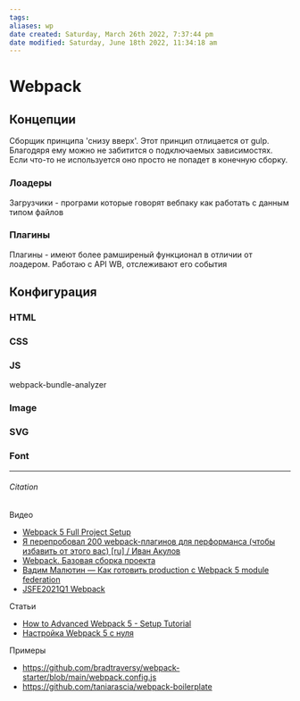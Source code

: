 ```yaml
---
tags: 
aliases: wp
date created: Saturday, March 26th 2022, 7:37:44 pm
date modified: Saturday, June 18th 2022, 11:34:18 am
---
```


# Webpack

## Концепции

Сборщик принципа 'снизу вверх'. Этот принцип отлицается от gulp. Благодяря ему можно не забитится о подключаемых зависимостях. Если что-то не используется оно просто не попадет в конечную сборку.

### Лоадеры

Загрузчики - програми которые говорят вебпаку как работать с данным типом файлов

### Плагины

Плагины - имеют более рамширеный функционал в отличии от лоадером. Работаю с API WB, отслеживают его события

## Конфигурация

### HTML

### CSS

### JS

webpack-bundle-analyzer

### Image

### SVG

### Font

 

---

###### Citation

Видео

- [Webpack 5 Full Project Setup](https://www.youtube.com/watch?v=TOb1c39m64A)
- [Я перепробовал 200 webpack-плагинов для перформанса (чтобы избавить от этого вас) [ru] / Иван Акулов](https://www.youtube.com/watch?v=Nmjy_wMlTuQ)
- [Webpack. Базовая сборка проекта](https://www.youtube.com/watch?v=R9DTbDA_ZVE)
- [Вадим Малютин — Как готовить production с Webpack 5 module federation](https://www.youtube.com/watch?v=ugkOEg5xJCA&list=PLZTsCOAKJJ_YgcYJFsw1xg2V15TVTRHQy&index=2&t=2651s)
- [JSFE2021Q1 Webpack](https://www.youtube.com/watch?v=bozzyi8Tok0&list=PLZTsCOAKJJ_YgcYJFsw1xg2V15TVTRHQy&index=3&t=458s)

Статьи

- [How to Advanced Webpack 5 - Setup Tutorial](https://www.robinwieruch.de/webpack-advanced-setup-tutorial/)
- [Настройка Webpack 5 с нуля](https://habr.com/ru/post/524260/)

Примеры

- https://github.com/bradtraversy/webpack-starter/blob/main/webpack.config.js
- https://github.com/taniarascia/webpack-boilerplate
